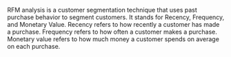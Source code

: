 RFM analysis is a customer segmentation technique that uses past purchase behavior to segment customers. It stands for Recency, Frequency, and Monetary Value. Recency refers to how recently a customer has made a purchase. Frequency refers to how often a customer makes a purchase. Monetary value refers to how much money a customer spends on average on each purchase.
